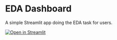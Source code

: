 # EDA Dashboard
A simple Streamlit app doing the EDA task for users.

[![Open in Streamlit](https://static.streamlit.io/badges/streamlit_badge_black_white.svg)](https://edaappapp-xkrns2w2d8nki78h5grwuk.streamlit.app/)

